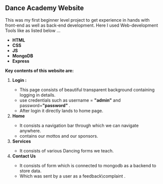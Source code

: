 <!DOCTYPE html>
<html lang="en">

<head>
    <meta charset="UTF-8">
    <meta name="viewport" content="width=device-width, initial-scale=1.0">
</head>

<body>
    <div class="container">
        <h2>Dance Academy Website</h2>
        <p>This was my first beginner level project to get experience in hands with front-end as well as back-end
            development. Here I used Web-development Tools like as listed below ...</p>
        <ul>
            <li><strong>HTML</strong></li>
            <li><strong>CSS</strong></li>
            <li><strong>JS</strong></li>
            <li><strong>MongoDB</strong></li>
            <li><strong>Express</strong></li>
        </ul>

  <strong>Key contents of this website are:</strong>
        <ol>
            <li><strong>Login :</strong></li>
            <ul>
                <li>This page consists of beautiful transparent background containing logging in details.</li>
                <li>use credentials such as username = <strong>"admin"</strong> and password=<strong>"password"
                    </strong>.</li>
                <li>After login it directly lands to home page.</li>
            </ul>
            <li><strong>Home</strong></li>
            <ul>
                <li>It consists a navigation bar through which we can navigate anywhere.</li>
                <li>contains our mottos and our sponsors.</li>
            </ul>
            <li><strong>Services</strong></li>
            <ul>
                <li>It consists of various Dancing forms we teach.</li>
            </ul>
            <li><strong>Contact Us</strong></li>
            <ul>
                <li>It consists of form which is connected to mongodb as a backend to store data.</li>
                <li>Which was sent by a user as a feedback\complaint .</li>
            </ul>
        </ol>
    </div>
</body>

</html>
